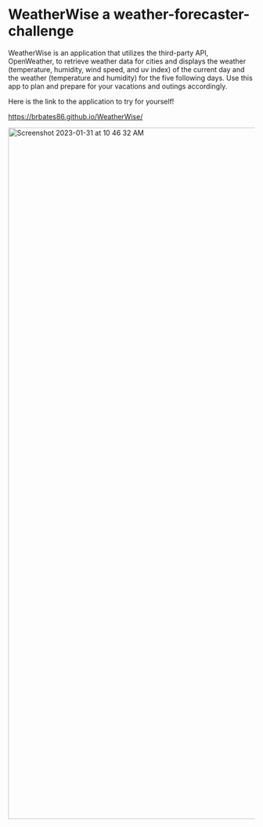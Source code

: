 # WeatherWise a weather-forecaster-challenge

WeatherWise is an application that utilizes the third-party API, OpenWeather, to retrieve weather data for cities and displays the weather (temperature, humidity, wind speed, and uv index) of the current day and the weather (temperature and humidity) for the five following days. Use this app to plan and prepare for your vacations and outings accordingly.

Here is the link to the application to try for yourself!

https://brbates86.github.io/WeatherWise/

<img width="1410" alt="Screenshot 2023-01-31 at 10 46 32 AM" src="https://user-images.githubusercontent.com/110508944/215827325-3d57c9fc-dc41-402e-a203-c12b62340c91.png">

